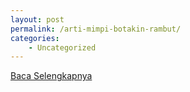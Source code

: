 ```yaml
---
layout: post
permalink: /arti-mimpi-botakin-rambut/
categories:
    - Uncategorized
---
```


[Baca Selengkapnya](/10)
